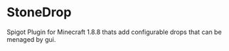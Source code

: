 # StoneDrop
Spigot Plugin for Minecraft 1.8.8 thats add configurable drops that can be menaged by gui.
